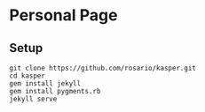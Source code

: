 # Personal Page

## Setup

    git clone https://github.com/rosario/kasper.git
    cd kasper
    gem install jekyll
    gem install pygments.rb
    jekyll serve
